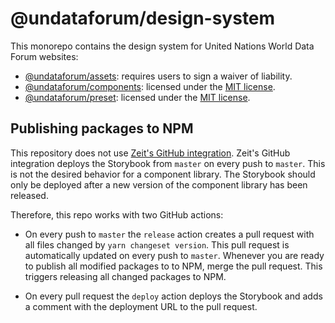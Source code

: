 # @undataforum/design-system

This monorepo contains the design system for United Nations World Data Forum
websites:

- [@undataforum/assets](https://github.com/UNDataForum/components/tree/master/packages/components):
  requires users to sign a waiver of liability.
- [@undataforum/components](https://github.com/UNDataForum/components/tree/master/packages/components):
  licensed under the
  [MIT license](https://github.com/UNDataForum/design-system/blob/master/packages/components/LICENSE.md).
- [@undataforum/preset](https://github.com/UNDataForum/components/tree/master/packages/preset):
  licensed under the
  [MIT license](https://github.com/UNDataForum/design-system/blob/master/packages/preset/LICENSE.md).

## Publishing packages to NPM

This repository does not use
[Zeit's GitHub integration](https://zeit.co/github). Zeit's GitHub integration
deploys the Storybook from `master` on every push to `master`. This is not the
desired behavior for a component library. The Storybook should only be deployed
after a new version of the component library has been released.

Therefore, this repo works with two GitHub actions:

- On every push to `master` the `release` action creates a pull request with all
  files changed by `yarn changeset version`. This pull request is automatically
  updated on every push to `master`. Whenever you are ready to publish all
  modified packages to to NPM, merge the pull request. This triggers releasing
  all changed packages to NPM.

- On every pull request the `deploy` action deploys the Storybook and adds a
  comment with the deployment URL to the pull request.
